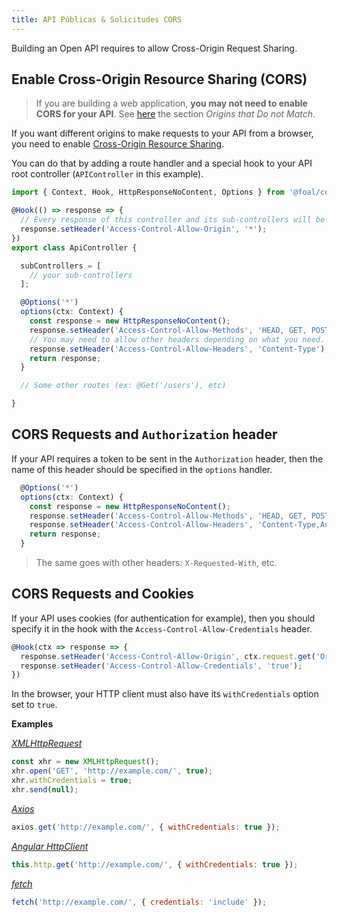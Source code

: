 ```yaml
---
title: API Públicas & Solicitudes CORS
---
```



Building an Open API requires to allow Cross-Origin Request Sharing.

## Enable Cross-Origin Resource Sharing (CORS)

> If you are building a web application, **you may not need to enable CORS for your API**. See [here](../frontend-integration/angular-react-vue.md) the section *Origins that Do not Match*.

If you want different origins to make requests to your API from a browser, you need to enable [Cross-Origin Resource Sharing](https://www.html5rocks.com/en/tutorials/cors/).

You can do that by adding a route handler and a special hook to your API root controller (`APIController` in this example).

```typescript
import { Context, Hook, HttpResponseNoContent, Options } from '@foal/core';

@Hook(() => response => {
  // Every response of this controller and its sub-controllers will be added this header.
  response.setHeader('Access-Control-Allow-Origin', '*');
})
export class ApiController {

  subControllers = [
    // your sub-controllers
  ];

  @Options('*')
  options(ctx: Context) {
    const response = new HttpResponseNoContent();
    response.setHeader('Access-Control-Allow-Methods', 'HEAD, GET, POST, PUT, PATCH, DELETE');
    // You may need to allow other headers depending on what you need.
    response.setHeader('Access-Control-Allow-Headers', 'Content-Type');
    return response;
  }

  // Some other routes (ex: @Get('/users'), etc)

}
```

## CORS Requests and `Authorization` header

If your API requires a token to be sent in the `Authorization` header, then the name of this header should be specified in the `options` handler.

```typescript
  @Options('*')
  options(ctx: Context) {
    const response = new HttpResponseNoContent();
    response.setHeader('Access-Control-Allow-Methods', 'HEAD, GET, POST, PUT, PATCH, DELETE');
    response.setHeader('Access-Control-Allow-Headers', 'Content-Type,Authorization');
    return response;
  }
```

> The same goes with other headers: `X-Requested-With`, etc.

## CORS Requests and Cookies

If your API uses cookies (for authentication for example), then you should specify it in the hook with the `Access-Control-Allow-Credentials` header.

```typescript
@Hook(ctx => response => {
  response.setHeader('Access-Control-Allow-Origin', ctx.request.get('Origin') || '*');
  response.setHeader('Access-Control-Allow-Credentials', 'true');
})
```

In the browser, your HTTP client must also have its `withCredentials` option set to `true`.

**Examples**

*[XMLHttpRequest](https://developer.mozilla.org/en-US/docs/Web/API/XMLHttpRequest)*
```javascript
const xhr = new XMLHttpRequest();
xhr.open('GET', 'http://example.com/', true); 
xhr.withCredentials = true; 
xhr.send(null);
```

*[Axios](https://github.com/axios/axios)*
```javascript
axios.get('http://example.com/', { withCredentials: true });
```

*[Angular HttpClient](https://angular.io/guide/http)*
```javascript
this.http.get('http://example.com/', { withCredentials: true });
```

*[fetch](https://developer.mozilla.org/en-US/docs/Web/API/Fetch_API)*
```javascript
fetch('http://example.com/', { credentials: 'include' });
```
